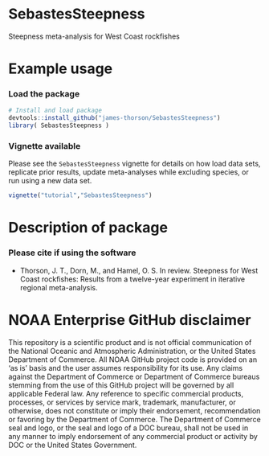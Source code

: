 # SebastesSteepness
Steepness meta-analysis for West Coast rockfishes

# Example usage

### Load the package
```R
# Install and load package
devtools::install_github("james-thorson/SebastesSteepness")
library( SebastesSteepness )
```

### Vignette available
Please see the `SebastesSteepness` vignette for details on how load data sets, replicate prior results, update meta-analyses while excluding species, or run using a new data set.  
```R
vignette("tutorial","SebastesSteepness")
```

Description of package
=============
### Please cite if using the software
* Thorson, J. T., Dorn, M., and Hamel, O. S. In review. Steepness for West Coast rockfishes:  Results from a twelve-year experiment in iterative regional meta-analysis.

# NOAA Enterprise GitHub disclaimer
This repository is a scientific product and is not official communication of the National Oceanic and Atmospheric Administration, or the United States Department of Commerce. All NOAA GitHub project code is provided on an ‘as is’ basis and the user assumes responsibility for its use. Any claims against the Department of Commerce or Department of Commerce bureaus stemming from the use of this GitHub project will be governed by all applicable Federal law. Any reference to specific commercial products, processes, or services by service mark, trademark, manufacturer, or otherwise, does not constitute or imply their endorsement, recommendation or favoring by the Department of Commerce. The Department of Commerce seal and logo, or the seal and logo of a DOC bureau, shall not be used in any manner to imply endorsement of any commercial product or activity by DOC or the United States Government.

